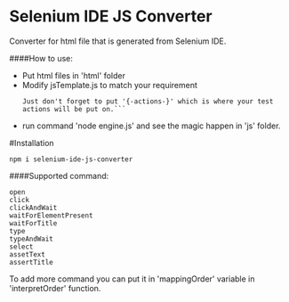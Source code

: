 # Selenium IDE JS Converter
Converter for html file that is generated from Selenium IDE.


####How to use:
- Put html files in 'html' folder
- Modify jsTemplate.js to match your requirement
    ```I have attached some default template along with this package. I'm now using webdriver and chai for this test. You can freely modify this template.
    Just don't forget to put '{-actions-}' which is where your test actions will be put on.```
- run command 'node engine.js' and see the magic happen in 'js' folder.


#Installation
```
npm i selenium-ide-js-converter
```

####Supported command:
```
open
click
clickAndWait
waitForElementPresent
waitForTitle
type
typeAndWait
select
assetText
assertTitle
```

To add more command you can put it in 'mappingOrder' variable in 'interpretOrder' function.

